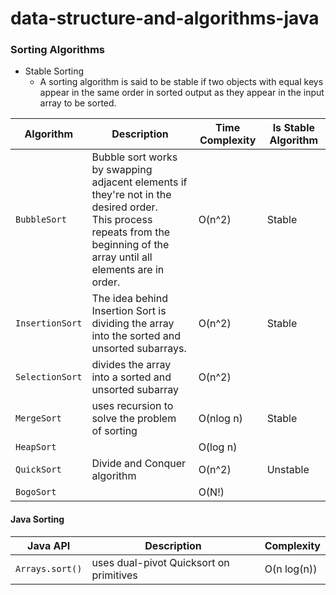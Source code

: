 # data-structure-and-algorithms-java

### Sorting Algorithms
- Stable Sorting
  - A sorting algorithm is said to be stable if two objects with equal keys appear in the same order in sorted output as they appear in the input array to be sorted.

|Algorithm|Description|Time Complexity|Is Stable Algorithm|
|---|---|---|---|
|`BubbleSort`|Bubble sort works by swapping adjacent elements if they're not in the desired order.<br> This process repeats from the beginning of the array until all elements are in order.|O(n^2)|Stable|
|`InsertionSort`|The idea behind Insertion Sort is dividing the array into the sorted and unsorted subarrays.|O(n^2)|Stable|
|`SelectionSort`|divides the array into a sorted and unsorted subarray|O(n^2)||
|`MergeSort`|uses recursion to solve the problem of sorting|O(nlog n)|Stable|
|`HeapSort`||O(log n)||
|`QuickSort`|Divide and Conquer algorithm|O(n^2)|Unstable|
|`BogoSort`||O(N!)||

#### Java Sorting
|Java API|Description|Complexity|
|---|---|---|
|`Arrays.sort()`|uses dual-pivot Quicksort on primitives|O(n log(n))|

